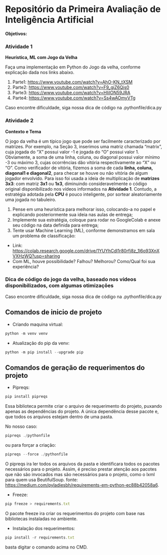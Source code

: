 # Repositório da Primeira Avaliação de Inteligência Artificial
__Objetivos:__
### Atividade 1
__Heurística, ML com Jogo da Velha__

Faça uma implementação em Python do Jogo da velha, conforme explicação dada nos links abaixo.
1. Parte1: https://www.youtube.com/watch?v=AhO-KN_tXSM
2. Parte2: https://www.youtube.com/watch?v=F9_giZ6Qjs0
3. Parte3: https://www.youtube.com/watch?v=HliION59JRA
4. Parte4: https://www.youtube.com/watch?v=Ss4wAOmyVTg

Caso encontre dificuldade, siga nossa dica de código na .pythonfile/dica.py

### Atividade 2
__Contexto e Tema__

O jogo da velha é um típico jogo que pode ser facilmente caracterizado por matrizes. Por
exemplo, na Seção 3, inserimos uma matriz chamada “matrix”, cuja jogada do “X” possui valor -1
e jogada do “O” possui valor 1. Obviamente, a soma de uma linha, coluna, ou diagonal possui valor
mínimo -3 ou máximo 3, cujas ocorrências dão vitória respectivamente ao “X” ou “O”. Como
verificador de vitória, fizemos a soma de cada __linha, coluna, diagonal1 e diagonal2__, para checar
se houve ou não vitória de algum jogador envolvido. Para isso foi usada a ideia de multiplicação de
__matrizes 3x3__: com matriz __3x1__ ou __1x3__, diminuindo consideravelmente o código original
disponibilizado nos vídeos informados na __Atividade 1__. Contudo, a estratégia adotada pela __CPU__ é pouco
inteligente, por sortear aleatoriamente uma jogada no tabuleiro.

1. Pense em uma heurística para melhorar isso, colocando-a no papel e explicando
posteriormente sua ideia nas aulas de entrega;
2. Implemente sua estratégia, coloque para rodar no GoogleColab e anexe seu
código na data definida para entrega;
3. Tente usar Machine Learning (ML), conforme demonstramos em sala um
problema de classificação:
* Link: https://colab.research.google.com/drive/1YUYhCdl1r80rfj8z_1l6o93XnXVXHzWQ?usp=sharing
* Com ML, houve possibilidade? Falhou? Melhorou? Como/Qual foi sua experiência?

### Dica de código do jogo da velha, baseado nos vídeos disponibilizados, com algumas otimizações
Caso encontre dificuldade, siga nossa dica de código na .pythonfile/dica.py


## Comandos de inicio de projeto 
* Criando maquina virtual:
```javascript
python -m venv venv
```

* Atualização do pip da venv:
```javascript
python -m pip install --upgrade pip
```

## Comandos de geração de requerimentos do projeto
* Pipreqs:
```javascript
pip install pipreqs
```
Essa biblioteca permite criar o arquivo de requerimento do projeto, puxando apenas as dependências do projeto. A única dependência 
desse pacote e, que todos os arquivos estejam dentro de uma pasta. 

No nosso caso:
```javascript
pipreqs ./pythonfile
```
ou para forçar a criação:
```javascript
pipreqs --force ./pythonfile
```
O pipreqs ira ler todos os arquivos da pasta e identificara todos 
os pacotes necessários para o projeto. Assim, é preciso prestar atenção aos pacotes que não são invocados mas são necessários para o projeto, como o lxml para quem usa BeutifulSoup. fonte: https://medium.com/pyladiesbh/requirements-em-python-ec88b42058a6.

* Freeze:
```javascript
pip freeze > requirements.txt
```
O pacote freeze ira criar os requerimentos do projeto com base nas bibliotecas instaladas no ambiente.

* Instalação dos requerimentos:
```javascript
pip install -r requirements.txt
```
basta digitar o comando acima no CMD.